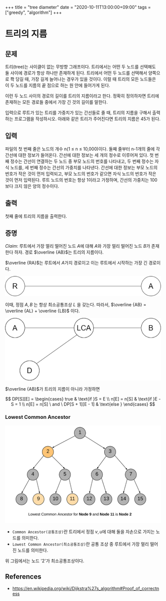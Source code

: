+++
title = "tree diameter"
date = "2020-10-11T13:00:00+09:00"
tags = ["greedy", "algorithm"]
+++

# 트리의 지름
## 문제
트리(tree)는 사이클이 없는 무방향 그래프이다. 트리에서는 어떤 두 노드를 선택해도 둘 사이에 경로가 항상 하나만 존재하게 된다. 트리에서 어떤 두 노드를 선택해서 양쪽으로 쫙 당길 때, 가장 길게 늘어나는 경우가 있을 것이다. 이럴 때 트리의 모든 노드들은 이 두 노드를 지름의 끝 점으로 하는 원 안에 들어가게 된다.

이런 두 노드 사이의 경로의 길이를 트리의 지름이라고 한다. 정확히 정의하자면 트리에 존재하는 모든 경로들 중에서 가장 긴 것의 길이를 말한다.

입력으로 루트가 있는 트리를 가중치가 있는 간선들로 줄 때, 트리의 지름을 구해서 출력하는 프로그램을 작성하시오. 아래와 같은 트리가 주어진다면 트리의 지름은 45가 된다.

## 입력

파일의 첫 번째 줄은 노드의 개수 n(1 ≤ n ≤ 10,000)이다. 둘째 줄부터 n-1개의 줄에 각 간선에 대한 정보가 들어온다. 간선에 대한 정보는 세 개의 정수로 이루어져 있다. 첫 번째 정수는 간선이 연결하는 두 노드 중 부모 노드의 번호를 나타내고, 두 번째 정수는 자식 노드를, 세 번째 정수는 간선의 가중치를 나타낸다. 간선에 대한 정보는 부모 노드의 번호가 작은 것이 먼저 입력되고, 부모 노드의 번호가 같으면 자식 노드의 번호가 작은 것이 먼저 입력된다. 루트 노드의 번호는 항상 1이라고 가정하며, 간선의 가중치는 100보다 크지 않은 양의 정수이다.

## 출력

첫째 줄에 트리의 지름을 출력한다.

## 증명

$Claim:$
루트에서 가장 멀리 떨어진 노드 $A$에 대해 $A$와 가장 멀리 떨어진 노드 $B$가 존재한다 하자.
경로 $\overline {AB}$는 트리의 지름이다.

$\overline {RA}$는 루트에서 $A$가지 경로이고 이는 루트에서 시작하는 가장 긴 경로이다.

![이미지1](/assets/images/diameter1.png)

이때, 정점 $A,B$ 는 항상 최소공통조상 $L$ 을 갖는다.
따라서, $\overline {AB} = \overline {AL} + \overline {LB}$ 이다.

![이미지3](/assets/images/diameter2.png)

$\overline {AB}$가 트리의 지름이 아니라 가정하면

$$ DP[S][E] = \begin{cases} true & \text{if }S = E \\ n[E] = n[S] & \text{if }E - S = 1 \\ n[E] = n[S] \ and \ DP[S + 1][E - 1] & \text{else } \end{cases} $$


###  Lowest Common Ancestor

![이미지2](/assets/images/lcaexample.png)

- `Common Ancestor(공통조상)`란 트리에서 정점 $v,u$에 대해 둘을 자손으로 가지는 노드를 의미한다.
- `Lowest Common Ancestor(최소공통조상)`란 공통 조상 중 루트에서 가장 멀리 떨어진 노드를 의미한다.

위 그림에서는 노드 '2'가 최소공통조상이다. 


## References
- https://en.wikipedia.org/wiki/Dijkstra%27s_algorithm#Proof_of_correctness